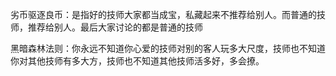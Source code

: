 劣币驱逐良币：是指好的技师大家都当成宝，私藏起来不推荐给别人。而普通的技师，推荐给别人。最后大家讨论的都是普通的技师

黑暗森林法则：你永远不知道你心爱的技师对别的客人玩多大尺度，技师也不知道你对其他技师有多大方，技师也不知道其他技师活多好，多会撩。